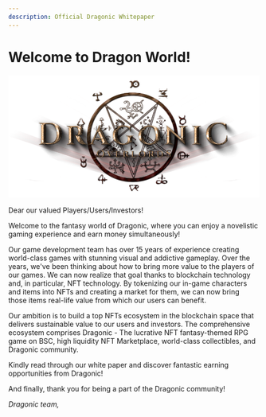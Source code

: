 ```yaml
---
description: Official Dragonic Whitepaper
---
```


# Welcome to Dragon World!

![Welcome to Dragon World!](.gitbook/assets/image.png)

Dear our valued Players/Users/Investors!

Welcome to the fantasy world of Dragonic, where you can enjoy a novelistic gaming experience and earn money simultaneously!

Our game development team has over 15 years of experience creating world-class games with stunning visual and addictive gameplay. Over the years, we've been thinking about how to bring more value to the players of our games. We can now realize that goal thanks to blockchain technology and, in particular, NFT technology. By tokenizing our in-game characters and items into NFTs and creating a market for them, we can now bring those items real-life value from which our users can benefit. 

Our ambition is to build a top NFTs ecosystem in the blockchain space that delivers sustainable value to our users and investors. The comprehensive ecosystem comprises Dragonic - The lucrative NFT fantasy-themed RPG game on BSC, high liquidity NFT Marketplace, world-class collectibles, and Dragonic community. 

Kindly read through our white paper and discover fantastic earning opportunities from Dragonic!

And finally, thank you for being a part of the Dragonic community!

_Dragonic team,_

